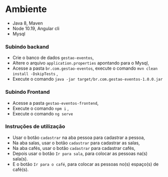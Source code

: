 # Ambiente
- Java 8, Maven
- Node 10.19, Angular cli
- Mysql
### Subindo backand
- Crie o banco de dados `gestao-eventos`,
- Altere o arquivo `application.properties` apontando para o Mysql,
- Acesse a pasta `br.com.gestao-eventos`, execute o comando `mvn clean install -DskipTests` ,
- Execute o comando `java -jar target/br.com.gestao-eventos-1.0.0.jar`
### Subindo Frontand
- Acesse a pasta `gestao-eventos-frontend`,
- Execute o comando `npm i` ,
- Execute o comando `ng serve`
### Instruções de utilização
- Usar o botão `cadastrar` na aba pessoa para cadastrar a pessoa,
- Na aba salas, usar o botão `cadastrar` para cadastrar as salas,
- Na aba cafés, usar o botão `cadastrar` para cadastrar cafés,
- Depois usar o botão `Ir para sala`, para colocar as pessoas na(s) sala(s).
- E o botão `Ir para o café`, para colocar as pessoas no(s) espaço(s) de café(s).

